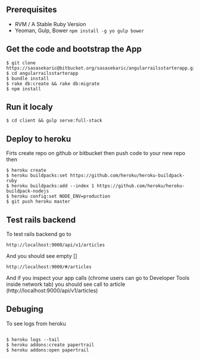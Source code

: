 
## Prerequisites

* RVM / A Stable Ruby Version
* Yeoman, Gulp, Bower `npm install -g yo gulp bower`

## Get the code and bootstrap the App

```
$ git clone https://sasasekaric@bitbucket.org/sasasekaric/angularrailsstarterapp.git
$ cd angularrailsstarterapp
$ bundle install
$ rake db:create && rake db:migrate
$ npm install

```

## Run it localy

```
$ cd client && gulp serve:full-stack

```

## Deploy to heroku
Firts create repo on github or bitbucket then push code to your new repo then

```
$ heroku create
$ heroku buildpacks:set https://github.com/heroku/heroku-buildpack-ruby
$ heroku buildpacks:add --index 1 https://github.com/heroku/heroku-buildpack-nodejs
$ heroku config:set NODE_ENV=production
$ git push heroku master

```
## Test rails backend
To test rails backend go to
```
http://localhost:9000/api/v1/articles
```
And you should see empty []

```
http://localhost:9000/#/articles
```
And if you inspect your app calls (chrome users can go to Developer Tools inside network tab)
you should see call to article (http://localhost:9000/api/v1/articles)

## Debuging
To see logs from heroku

```

$ heroku logs --tail
$ heroku addons:create papertrail
$ heroku addons:open papertrail

```
